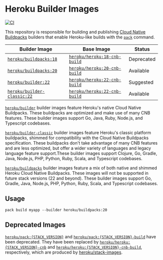 # Heroku Builder Images

[![CI](https://github.com/heroku/builder/actions/workflows/build-test-publish.yml/badge.svg)](https://github.com/heroku/builder/actions/workflows/build-test-publish.yml)

This repository is responsible for building and publishing [Cloud Native Buildpacks](https://buildpacks.io)
builders that enable Heroku-like builds with the [`pack`](https://github.com/buildpacks/pack) command.

| Builder Image                                       | Base Image                                  | Status     |
|-----------------------------------------------------|---------------------------------------------|------------|
| [`heroku/buildpacks:18`][buildpacks-tags]           | [`heroku/heroku:18-cnb-build`][heroku-tags] | Deprecated |
| [`heroku/buildpacks:20`][buildpacks-tags]           | [`heroku/heroku:20-cnb-build`][heroku-tags] | Available  |
| [`heroku/builder:22`][builder-tags]                 | [`heroku/heroku:22-cnb-build`][heroku-tags] | Suggested  |
| [`heroku/builder-classic:22`][builder-classic-tags] | [`heroku/heroku:22-cnb-build`][heroku-tags] | Available  |

[`heroku/builder`][builder-tags] builder images feature Heroku's native Cloud Native Buildpacks. These buildpacks are optimized and make use of many CNB features. These builder images support Go, Java, Ruby, Node.js, and Typescript codebases.

[`heroku/builder-classic`][builder-classic-tags] builder images feature Heroku's classic platform buildpacks, shimmed for compatibility with the Cloud Native Buildpacks specification. These buildpacks don't take advantage of many CNB features and are less optimized, but offer a wider variety of languages and legacy language feature support.These builder images support Clojure, Go, Gradle, Java, Node.js, PHP, Python, Ruby, Scala, and Typescript codebases.

[`heroku/buildpacks`][buildpacks-tags] builder images feature a mix of both native and shimmed Heroku Cloud Native Buildpacks. These images will not be supported in future stack versions (22 and beyond). These builder images support Go, Gradle, Java, Node.js, PHP, Python, Ruby, Scala, and Typescript codebases.

## Usage

`pack build myapp --builder heroku/buildpacks:20`

## Deprecated Images

[`heroku/pack:{STACK_VERSION}`][pack-tags] and [`heroku/pack:{STACK_VERSION}-build`][pack-tags] have been deprecated. They have been replaced by [`heroku/heroku:{STACK_VERSION}-cnb`][heroku-tags] and [`heroku/heroku:{STACK_VERSION}-cnb-build`][heroku-tags], respectively, which are produced by [heroku/stack-images][stack-images].

[builder-tags]: https://hub.docker.com/r/heroku/builder/tags
[builder-classic-tags]: https://hub.docker.com/r/heroku/builder-classic/tags
[buildpacks-tags]: https://hub.docker.com/r/heroku/buildpacks/tags
[heroku-tags]: https://hub.docker.com/r/heroku/heroku/tags
[pack-tags]: https://hub.docker.com/r/heroku/pack/tags
[stack-images]: https://github.com/heroku/stack-images
